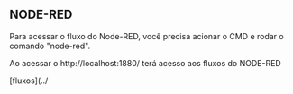 ## NODE-RED

Para acessar o fluxo do Node-RED, você precisa acionar o CMD e rodar o comando "node-red".

Ao acessar o http://localhost:1880/ terá acesso aos fluxos do NODE-RED

[fluxos](../
